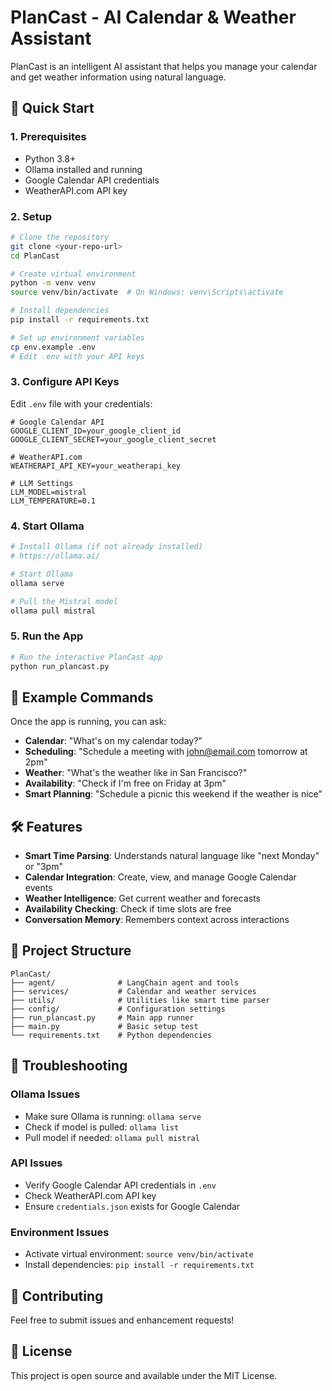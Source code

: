 # PlanCast - AI Calendar & Weather Assistant

PlanCast is an intelligent AI assistant that helps you manage your calendar and get weather information using natural language.

## 🚀 Quick Start

### 1. Prerequisites

- Python 3.8+
- Ollama installed and running
- Google Calendar API credentials
- WeatherAPI.com API key

### 2. Setup

```bash
# Clone the repository
git clone <your-repo-url>
cd PlanCast

# Create virtual environment
python -m venv venv
source venv/bin/activate  # On Windows: venv\Scripts\activate

# Install dependencies
pip install -r requirements.txt

# Set up environment variables
cp env.example .env
# Edit .env with your API keys
```

### 3. Configure API Keys

Edit `.env` file with your credentials:

```env
# Google Calendar API
GOOGLE_CLIENT_ID=your_google_client_id
GOOGLE_CLIENT_SECRET=your_google_client_secret

# WeatherAPI.com
WEATHERAPI_API_KEY=your_weatherapi_key

# LLM Settings
LLM_MODEL=mistral
LLM_TEMPERATURE=0.1
```

### 4. Start Ollama

```bash
# Install Ollama (if not already installed)
# https://ollama.ai/

# Start Ollama
ollama serve

# Pull the Mistral model
ollama pull mistral
```

### 5. Run the App

```bash
# Run the interactive PlanCast app
python run_plancast.py
```

## 💬 Example Commands

Once the app is running, you can ask:

- **Calendar**: "What's on my calendar today?"
- **Scheduling**: "Schedule a meeting with john@email.com tomorrow at 2pm"
- **Weather**: "What's the weather like in San Francisco?"
- **Availability**: "Check if I'm free on Friday at 3pm"
- **Smart Planning**: "Schedule a picnic this weekend if the weather is nice"

## 🛠️ Features

- **Smart Time Parsing**: Understands natural language like "next Monday" or "3pm"
- **Calendar Integration**: Create, view, and manage Google Calendar events
- **Weather Intelligence**: Get current weather and forecasts
- **Availability Checking**: Check if time slots are free
- **Conversation Memory**: Remembers context across interactions

## 📁 Project Structure

```
PlanCast/
├── agent/              # LangChain agent and tools
├── services/           # Calendar and weather services
├── utils/              # Utilities like smart time parser
├── config/             # Configuration settings
├── run_plancast.py     # Main app runner
├── main.py             # Basic setup test
└── requirements.txt    # Python dependencies
```

## 🔧 Troubleshooting

### Ollama Issues

- Make sure Ollama is running: `ollama serve`
- Check if model is pulled: `ollama list`
- Pull model if needed: `ollama pull mistral`

### API Issues

- Verify Google Calendar API credentials in `.env`
- Check WeatherAPI.com API key
- Ensure `credentials.json` exists for Google Calendar

### Environment Issues

- Activate virtual environment: `source venv/bin/activate`
- Install dependencies: `pip install -r requirements.txt`

## 🤝 Contributing

Feel free to submit issues and enhancement requests!

## 📄 License

This project is open source and available under the MIT License.
